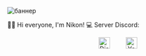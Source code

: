 ![баннер](https://imgur.com/4MbZh1L)

👋🏻 Hi everyone, I'm Nikon!
💻 Server Discord: 

<div align="center">
  <a href="https://discord.gg/8k9wbbEMYT"><img alt="Discord" style="height: 26px" src="https://discord.com/assets/145dc557845548a36a82337912ca3ac5.svg" /></a>
    
  <a href="https://www.youtube.com/channel/UCVC6yTkXWzOlDRQl00IrIhw"><img alt="YouTube" style="height: 26px" src="https://upload.wikimedia.org/wikipedia/commons/thumb/0/09/YouTube_full-color_icon_(2017).svg/240px-YouTube_full-color_icon_(2017).svg.png" /></a>
</div>
